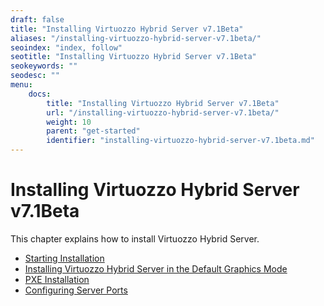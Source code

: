 ```yaml
---
draft: false
title: "Installing Virtuozzo Hybrid Server v7.1Beta"
aliases: "/installing-virtuozzo-hybrid-server-v7.1beta/"
seoindex: "index, follow"
seotitle: "Installing Virtuozzo Hybrid Server v7.1Beta"
seokeywords: ""
seodesc: ""
menu:
    docs:
        title: "Installing Virtuozzo Hybrid Server v7.1Beta"
        url: "/installing-virtuozzo-hybrid-server-v7.1beta/"
        weight: 10
        parent: "get-started"
        identifier: "installing-virtuozzo-hybrid-server-v7.1beta.md"
---
```

# Installing Virtuozzo Hybrid Server v7.1Beta

This chapter explains how to install Virtuozzo Hybrid Server.

-   [Starting Installation](starting-installation-v7.1beta)
-   [Installing Virtuozzo Hybrid Server in the Default Graphics Mode](installing-virtuozzo-hybrid-server-in-the-default-graphics-mode-v7.1beta)
-   [PXE Installation](pxe-installation-v7.1beta)
-   [Configuring Server Ports](configuring-server-ports-v7.1beta)


